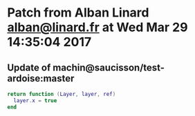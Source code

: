 # Patch from Alban Linard <alban@linard.fr> at Wed Mar 29 14:35:04 2017

## Update of machin@saucisson/test-ardoise:master

```lua
return function (Layer, layer, ref)
  layer.x = true
end
```

